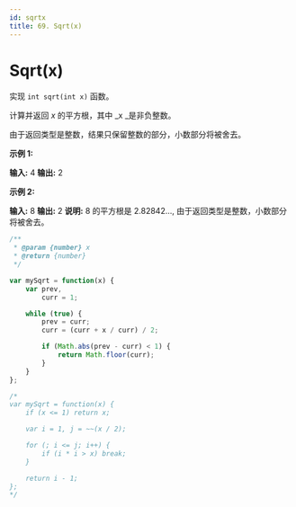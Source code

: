 ```yaml
---
id: sqrtx
title: 69. Sqrt(x)
---
```


# Sqrt(x)

实现 `int sqrt(int x)` 函数。

计算并返回 _x_ 的平方根，其中 _x _是非负整数。

由于返回类型是整数，结果只保留整数的部分，小数部分将被舍去。

**示例 1:**

**输入:** 4 **输出:** 2

**示例 2:**

**输入:** 8 **输出:** 2 **说明:** 8 的平方根是 2.82842..., 由于返回类型是整数，小数部分将被舍去。



```javascript
/**
 * @param {number} x
 * @return {number}
 */

var mySqrt = function(x) {
	var prev, 
		curr = 1;

	while (true) {
		prev = curr;
		curr = (curr + x / curr) / 2;

		if (Math.abs(prev - curr) < 1) {
			return Math.floor(curr);
		}
	}    
};

/*
var mySqrt = function(x) {
	if (x <= 1) return x;

    var i = 1, j = ~~(x / 2);

    for (; i <= j; i++) {
    	if (i * i > x) break;
    }

    return i - 1;
};
*/

```